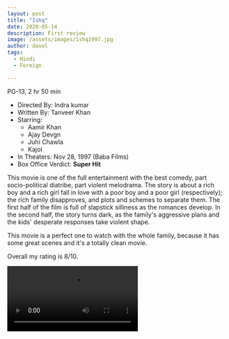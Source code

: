 ```yaml
---
layout: post
title: "Ishq"
date: 2020-05-14
description: First review
image: /assets/images/ishq1997.jpg
author: dasol
tags:
  - Hindi
  - Foreign

---
```


PG-13, 2 hr 50 min

- Directed By: Indra kumar
- Written By: Tanveer Khan
- Starring:
  - Aamir Khan
  - Ajay Devgn
  - Juhi Chawla
  - Kajol
- In Theaters: Nov 28, 1997 (Baba Films)
- Box Office Verdict: **Super Hit**

 This movie is one of the full entertainment with the best comedy, part socio-political diatribe, part violent melodrama.  The story is about a rich boy and a rich girl fall in love with a poor boy and a poor girl (respectively); the rich family disapproves, and plots and schemes to separate them.  The first half of the film is full of slapstick silliness as the romances develop.  In the second half, the story turns dark, as the family's aggressive plans and the kids' desperate responses take violent shape. 

This movie is a perfect one to watch with the whole family, because it has some great scenes and it's a totally clean movie. 

Overall my rating is 8/10. 



<video src="https://www.youtube.com/watch?v=aq2RcxXpaqg" />